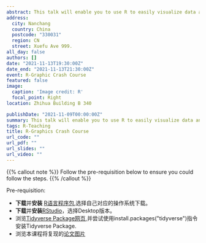 ```yaml
---
abstract: This talk will enable you to use R to easily visualize data and create publish-standards plots. All the codes and examples are free to download and welcome to revise. We will cover ggplot and its derivative packages in this 2 hr long talk, and it will give you an intuitive knowledge of plotting.
address:
  city: Nanchang
  country: China
  postcode: "330031"
  region: CN
  street: Xuefu Ave 999.
all_day: false
authors: []
date: "2021-11-13T19:30:00Z"
date_end: "2021-11-13T21:30:00Z"
event: R-Graphic Crash Course
featured: false
image:
  caption: 'Image credit: R'
  focal_point: Right
location: Zhihua Building B 340

publishDate: "2021-11-09T00:00:00Z"
summary: This talk will enable you to use R to easily visualize data and create publish-standards plot.
tags: R-Teaching
title: R-Graphics Crash Course
url_code: ""
url_pdf: ""
url_slides: ""
url_video: ""
---
```


{{% callout note %}}
Follow the pre-requisition below to ensure you could follow the steps.
{{% /callout %}}

Pre-requisition:

- **下载**并**安装** [R语言程序包](https://mirrors.tongji.edu.cn/CRAN/),选择自己对应的操作系统下载。
- **下载**并**安装**[RStudio](https://www.rstudio.com/products/rstudio/)，选择Desktop版本。
- 浏览[Tidyverse Package网页](https://www.tidyverse.org/),并尝试使用install.packages("tidyverse")指令安装Tidyverse Package.
- 浏览本课程将复现的[论文图片](https://doi.org/10.1016/j.resconrec.2021.105775)

